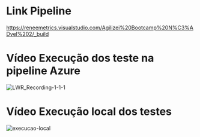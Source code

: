 # Link Pipeline

https://reneemetrics.visualstudio.com/Agilizei%20Bootcamp%20N%C3%ADvel%202/_build


# Vídeo Execução dos teste na pipeline Azure


![LWR_Recording-_1_-_1_-_1_](https://user-images.githubusercontent.com/52136006/114477417-7e56fe80-9bd2-11eb-8d55-cb6e6915c037.gif)


# Vídeo Execução local dos testes

![execucao-local](https://user-images.githubusercontent.com/52136006/114475677-12bf6200-9bcf-11eb-8350-463d2c0b3f9b.gif)






